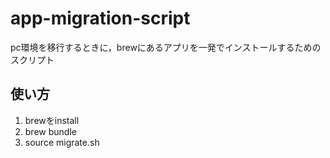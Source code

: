 # app-migration-script
pc環境を移行するときに，brewにあるアプリを一発でインストールするためのスクリプト

## 使い方

1. brewをinstall
1. brew bundle
1. source migrate.sh